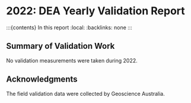 # 2022: DEA Yearly Validation Report

:::{contents} In this report
:local:
:backlinks: none
:::

## Summary of Validation Work

No validation measurements were taken during 2022.

## Acknowledgments
 
The field validation data were collected by Geoscience Australia. 

